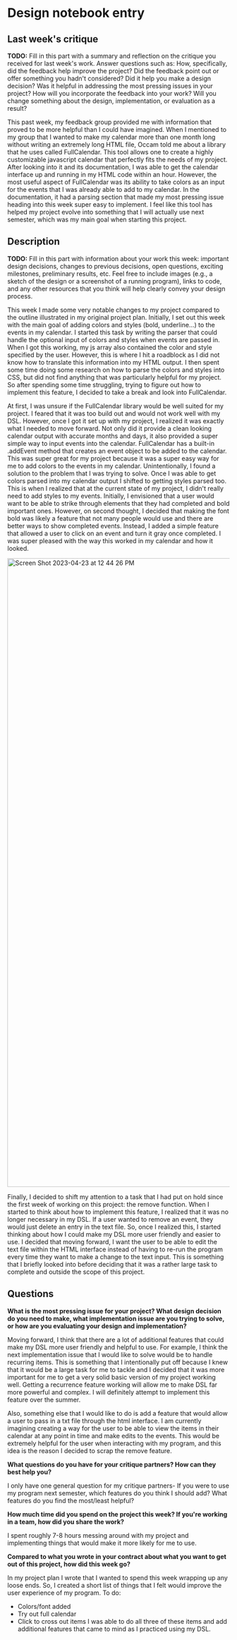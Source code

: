 # Design notebook entry

## Last week's critique

**TODO:** Fill in this part with a summary and reflection on the critique you received for
last week's work. Answer questions such as:  How, specifically, did the feedback help
improve the project? Did the feedback point out or offer something you hadn't considered?
Did it help you make a design decision? Was it helpful in addressing the most pressing
issues in your project? How will you incorporate the feedback into your work? Will you
change something about the design, implementation, or evaluation as a result?

This past week, my feedback group provided me with information that proved to be more helpful than I could have imagined. When I mentioned to my group that I wanted to make my calendar more than one month long without writing an extremely long HTML file, Occam told me about a library that he uses called FullCalendar. This tool allows one to create a highly customizable javascript calendar that perfectly fits the needs of my project. After looking into it and its documentation, I was able to get the calendar interface up and running in my HTML code within an hour. However, the most useful aspect of FullCalendar was its ability to take colors as an input for the events that I was already able to add to my calendar. In the documentation, it had a parsing section that made my most pressing issue heading into this week super easy to implement. I feel like this tool has helped my project evolve into something that I will actually use next semester, which was my main goal when starting this project. 


## Description

**TODO:** Fill in this part with information about your work this week:
important design decisions, changes to previous decisions, open questions,
exciting milestones, preliminary results, etc. Feel free to include images
(e.g., a sketch of the design or a screenshot of a running program), links to
code, and any other resources that you think will help clearly convey your
design process.

This week I made some very notable changes to my project compared to the outline illustrated in my original project plan. Initially, I set out this week with the main goal of adding colors and styles (bold, underline…) to the events in my calendar. I started this task by writing the parser that could handle the optional input of colors and styles when events are passed in. When I got this working, my js array also contained the color and style specified by the user. However, this is where I hit a roadblock as I did not know how to translate this information into my HTML output. I then spent some time doing some research on how to parse the colors and styles into CSS, but did not find anything that was particularly helpful for my project. So after spending some time struggling, trying to figure out how to implement this feature, I decided to take a break and look into FullCalendar. 

At first, I was unsure if the FullCalendar library would be well suited for my project. I feared that it was too build out and would not work well with my DSL. However, once I got it set up with my project, I realized it was exactly what I needed to move forward. Not only did it provide a clean looking calendar output with accurate months and days, it also provided a super simple way to input events into the calendar. FullCalendar has a built-in .addEvent method that creates an event object to be added to the calendar. This was super great for my project because it was a super easy way for me to add colors to the events in my calendar. Unintentionally, I found a solution to the problem that I was trying to solve. Once I was able to get colors parsed into my calendar output I shifted to getting styles parsed too. This is when I realized that at the current state of my project, I didn't really need to add styles to my events. Initially, I envisioned that a user would want to be able to strike through elements that they had completed and bold important ones. However, on second thought, I decided that making the font bold was likely a feature that not many people would use and there are better ways to show completed events. Instead, I added a simple feature that allowed a user to click on an event and turn it gray once completed. I was super pleased with the way this worked in my calendar and how it looked.

<img width="1426" alt="Screen Shot 2023-04-23 at 12 44 26 PM" src="https://user-images.githubusercontent.com/64377136/233861582-2a6235ef-20a5-4b06-a05c-237f91e5c778.png">

Finally, I decided to shift my attention to a task that I had put on hold since the first week of working on this project: the remove function. When I started to think about how to implement this feature, I realized that it was no longer necessary in my DSL. If a user wanted to remove an event, they would just delete an entry in the text file. So, once I realized this, I started thinking about how I could make my DSL more user friendly and easier to use. I decided that moving forward, I want the user to be able to edit the text file within the HTML interface instead of having to re-run the program every time they want to make a change to the text input. This is something that I briefly looked into before deciding that it was a rather large task to complete and outside the scope of this project. 


## Questions

**What is the most pressing issue for your project? What design decision do
you need to make, what implementation issue are you trying to solve, or how
are you evaluating your design and implementation?**

Moving forward, I think that there are a lot of additional features that could make my DSL more user friendly and helpful to use. For example, I think the next implementation issue that I would like to solve would be to handle recurring items. This is something that I intentionally put off because I knew that it would be a large task for me to tackle and I decided that it was more important for me to get a very solid basic version of my project working well. Getting a recurrence feature working will allow me to make DSL far more powerful and complex. I will definitely attempt to implement this feature over the summer. 

Also, something else that I would like to do is add a feature that would allow a user to pass in a txt file through the html interface. I am currently imagining creating a way for the user to be able to view the items in their calendar at any point in time and make edits to the events. This would be extremely helpful for the user when interacting with my program, and this idea is the reason I decided to scrap the remove feature.

**What questions do you have for your critique partners? How can they best help
you?**

I only have one general question for my critique partners- If you were to use my program next semester, which features do you think I should add? What features do you find the most/least helpful?

**How much time did you spend on the project this week? If you're working in a
team, how did you share the work?**

I spent roughly 7-8 hours messing around with my project and implementing things that would make it more likely for me to use.

**Compared to what you wrote in your contract about what you want to get out of this
project, how did this week go?**

In my project plan I wrote that I wanted to spend this week wrapping up any loose ends. So, I created a short list of things that I felt would improve the user experience of my program. 
To do:
- Colors/font added
- Try out full calendar
- Click to cross out items
I was able to do all three of these items and add additional features that came to mind as I practiced using my DSL.
